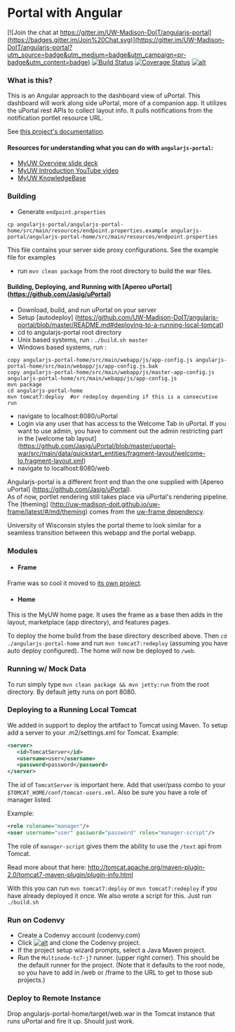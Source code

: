 # Portal with Angular

[![Join the chat at https://gitter.im/UW-Madison-DoIT/angularjs-portal](https://badges.gitter.im/Join%20Chat.svg)](https://gitter.im/UW-Madison-DoIT/angularjs-portal?utm_source=badge&utm_medium=badge&utm_campaign=pr-badge&utm_content=badge) 
[![Build Status](https://travis-ci.org/UW-Madison-DoIT/angularjs-portal.svg)](https://travis-ci.org/UW-Madison-DoIT/angularjs-portal) 
[![Coverage Status](https://coveralls.io/repos/UW-Madison-DoIT/angularjs-portal/badge.svg?branch=master&service=github)](https://coveralls.io/github/UW-Madison-DoIT/angularjs-portal?branch=master)
[![alt](https://codenvy.com/factory/resources/factory-white.png)](https://codenvy.com/factory?id=tgb1ssv37wjnblun)

### What is this?
This is an Angular approach to the dashboard view of uPortal. This dashboard will work along side uPortal, more of a companion app. It utilizes the uPortal rest APIs to collect layout info. It pulls notifications from the notification portlet resource URL.

See [this project's documentation](http://uw-madison-doit.github.io/angularjs-portal/).

#### Resources for understanding what you can do with `angularjs-portal`:

 * [MyUW Overview slide deck][]
 * [MyUW Introduction YouTube video](https://www.youtube.com/watch?v=4kM9pPnH_hA)
 * [MyUW KnowledgeBase](https://kb.wisc.edu/myuw/)

### Building

+ Generate `endpoint.properties`
```shell
cp angularjs-portal/angularjs-portal-home/src/main/resources/endpoint.properties.example angularjs-portal/angularjs-portal-home/src/main/resources/endpoint.properties
```
This file contains your server side proxy configurations. See the example file for examples
+ run `mvn clean package` from the root directory to build the war files.

#### Building, Deploying, and Running with [Apereo uPortal] (https://github.com/Jasig/uPortal)
+ Download, build, and run uPortal on your server
+ Setup [autodeploy] (https://github.com/UW-Madison-DoIT/angularjs-portal/blob/master/README.md#deploying-to-a-running-local-tomcat)
+ cd to angularjs-portal root directory
+ Unix based systems, run : `./build.sh master`
+ Windows based systems, run : 
```
copy angularjs-portal-home/src/main/webapp/js/app-config.js angularjs-portal-home/src/main/webapp/js/app-config.js.bak
copy angularjs-portal-home/src/main/webapp/js/master-app-config.js angularjs-portal-home/src/main/webapp/js/app-config.js
mvn package
cd angularjs-portal-home
mvn tomcat7:deploy  #or redeploy depending if this is a consecutive run
```
+ navigate to localhost:8080/uPortal
+ Login via any user that has access to the Welcome Tab in uPortal.  If you want to use admin, you have to comment out the admin restricting part in the [welcome tab layout] (https://github.com/Jasig/uPortal/blob/master/uportal-war/src/main/data/quickstart_entities/fragment-layout/welcome-lo.fragment-layout.xml)
+ navigate to localhost:8080/web

Angularjs-portal is a different front end than the one supplied with [Apereo uPortal] (https://github.com/Jasig/uPortal).  
As of now, portlet rendering still takes place via uPortal's rendering pipeline.
The [theming] (http://uw-madison-doit.github.io/uw-frame/latest/#/md/theming) comes from the [uw-frame dependency](https://github.com/UW-Madison-DoIT/uw-frame).

University of Wisconsin styles the portal theme to look similar for a seamless transition between this webapp and the portal webapp.

### Modules

+ #### Frame
Frame was so cool it moved to [its own project](https://github.com/UW-Madison-DoIT/uw-frame).

+ #### Home
This is the MyUW home page. It uses the frame as a base then adds in the layout, marketplace (app directory), and features pages.

To deploy the home build from the base directory described above. Then `cd ./angularjs-portal-home` and run `mvn tomcat7:redeploy` (assuming you have auto deploy configured).  The home will now be deployed to `/web`.

### Running w/ Mock Data
To run simply type `mvn clean package && mvn jetty:run` from the root directory. By default jetty runs on port 8080.

### Deploying to a Running Local Tomcat
We added in support to deploy the artifact to Tomcat using Maven. To setup add a server to your .m2/settings.xml for Tomcat. Example:
```xml
<server>
   <id>TomcatServer</id>
   <username>user</username>
   <password>password</password>
</server>

```
The id of `TomcatServer` is important here. Add that user/pass combo to your `$TOMCAT_HOME/conf/tomcat-users.xml`. Also be sure you have a role of manager listed.

Example:
```xml
<role rolename="manager"/>
<user username="user" password="password" roles="manager-script"/>

```
The role of `manager-script` gives them the ability to use the `/text` api from Tomcat.

Read more about that here: http://tomcat.apache.org/maven-plugin-2.0/tomcat7-maven-plugin/plugin-info.html

With this you can run `mvn tomcat7:deploy` or `mvn tomcat7:redeploy` if you have already deployed it once. We also wrote a script for this. Just run `./build.sh`

### Run on Codenvy

+ Create a Codenvy account (codenvy.com)
+ Click [![alt](https://codenvy.com/factory/resources/factory-white.png)](https://codenvy.com/factory?id=tgb1ssv37wjnblun) and clone the Codenvy project.
+ If the project setup wizard prompts, select a Java Maven project.
+ Run the `Multinode-tc7-j7` runner. (upper right corner). This should be the default runner for the project. (Note that it defaults to the root node, so you have to add in /web or /frame to the URL to get to those sub projects.)

### Deploy to Remote Instance

Drop angularjs-portal-home/target/web.war in the Tomcat instance that runs uPortal and fire it up. Should just work.

[MyUW Overview slide deck]: http://go.wisc.edu/qwg5r1
